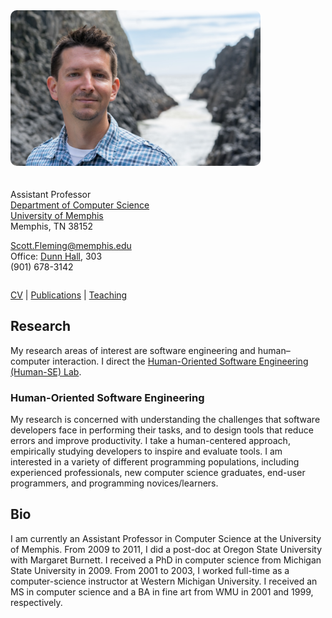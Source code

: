 <div style="max-width: 400px; margin: 0 20px 20px 0; float: left;"><img src="./scott-oregon-2016.png" alt="Scott (Oregon, 2016)" style="border-radius: 10px"></div>
<div style="min-width: 275px; margin: 20px 0 0 0; display: table"></div>

Assistant Professor  
[Department of Computer Science](http://www.cs.memphis.edu/)  
[University of Memphis](http://www.memphis.edu/)  
Memphis, TN 38152

[Scott.Fleming@memphis.edu](mailto:Scott.Fleming@memphis.edu)  
Office: [Dunn Hall](http://map.memphis.edu/bldg.php?Building_Id=25), 303  
(901) 678-3142


<div style="clear: both"></div>


[CV](./scott-cv.pdf) \| [Publications](./publications) \| [Teaching](#)


## Research

My research areas of interest are software engineering and human&ndash;computer interaction.
I direct the [Human-Oriented Software Engineering (Human-SE) Lab](https://human-se.github.io/).

### Human-Oriented Software Engineering

My research is concerned with understanding the challenges that software developers face in performing their tasks, and to design tools that reduce errors and improve productivity. I take a human-centered approach, empirically studying developers to inspire and evaluate tools. I am interested in a variety of different programming populations, including experienced professionals, new computer science graduates, end-user programmers, and programming novices/learners.


## Bio

I am currently an Assistant Professor in Computer Science at the University of Memphis. From 2009 to 2011, I did a post-doc at Oregon State University with Margaret Burnett. I received a PhD in computer science from Michigan State University in 2009. From 2001 to 2003, I worked full-time as a computer-science instructor at Western Michigan University. I received an MS in computer science and a BA in fine art from WMU in 2001 and 1999, respectively.
